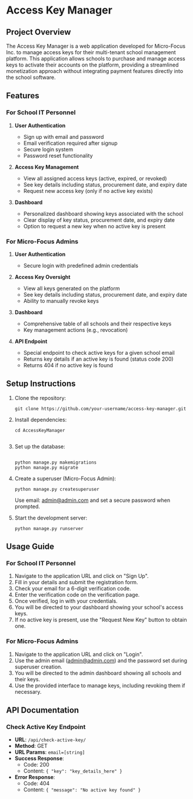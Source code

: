 # Access Key Manager

## Project Overview

The Access Key Manager is a web application developed for Micro-Focus Inc. to manage access keys for their multi-tenant school management platform. This application allows schools to purchase and manage access keys to activate their accounts on the platform, providing a streamlined monetization approach without integrating payment features directly into the school software.

## Features

### For School IT Personnel

1. **User Authentication**
   - Sign up with email and password
   - Email verification required after signup
   - Secure login system
   - Password reset functionality

2. **Access Key Management**
   - View all assigned access keys (active, expired, or revoked)
   - See key details including status, procurement date, and expiry date
   - Request new access key (only if no active key exists)

3. **Dashboard**
   - Personalized dashboard showing keys associated with the school
   - Clear display of key status, procurement date, and expiry date
   - Option to request a new key when no active key is present

### For Micro-Focus Admins

1. **User Authentication**
   - Secure login with predefined admin credentials

2. **Access Key Oversight**
   - View all keys generated on the platform
   - See key details including status, procurement date, and expiry date
   - Ability to manually revoke keys

3. **Dashboard**
   - Comprehensive table of all schools and their respective keys
   - Key management actions (e.g., revocation)

4. **API Endpoint**
   - Special endpoint to check active keys for a given school email
   - Returns key details if an active key is found (status code 200)
   - Returns 404 if no active key is found

## Setup Instructions

1. Clone the repository:
   ```
   git clone https://github.com/your-username/access-key-manager.git
   ```

2. Install dependencies:
   ```
   cd AccessKeyManager 
    
   ```

3. Set up the database:
   ```
   
   python manage.py makemigrations
   python manage.py migrate
   ```

4. Create a superuser (Micro-Focus Admin):
   ```
   python manage.py createsuperuser
   ```
   Use email: admin@admin.com and set a secure password when prompted.

5. Start the development server:
   ```
   python manage.py runserver
   ```

## Usage Guide

### For School IT Personnel

1. Navigate to the application URL and click on "Sign Up".
2. Fill in your details and submit the registration form.
3. Check your email for a 6-digit verification code.
4. Enter the verification code on the verification page.
5. Once verified, log in with your credentials.
6. You will be directed to your dashboard showing your school's access keys.
7. If no active key is present, use the "Request New Key" button to obtain one.

### For Micro-Focus Admins

1. Navigate to the application URL and click on "Login".
2. Use the admin email (admin@admin.com) and the password set during superuser creation.
3. You will be directed to the admin dashboard showing all schools and their keys.
4. Use the provided interface to manage keys, including revoking them if necessary.

## API Documentation

### Check Active Key Endpoint

- **URL**: `/api/check-active-key/`
- **Method**: GET
- **URL Params**: `email=[string]`
- **Success Response**:
  - Code: 200
  - Content: `{ "key": "key_details_here" }`
- **Error Response**:
  - Code: 404
  - Content: `{ "message": "No active key found" }`

 
